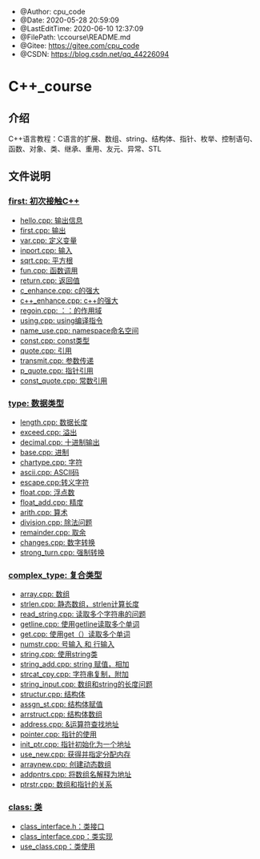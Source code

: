 
 * @Author: cpu_code
 * @Date: 2020-05-28 20:59:09
 * @LastEditTime: 2020-06-10 12:37:09
 * @FilePath: \ccourse\README.md
 * @Gitee: https://gitee.com/cpu_code
 * @CSDN: https://blog.csdn.net/qq_44226094

# C++_course

## 介绍
C++语言教程：C语言的扩展、数组、string、结构体、指针、枚举、控制语句、函数、对象、类、继承、重用、友元、异常、STL

## 文件说明

### [first: 初次接触C++](first)

* [hello.cpp: 输出信息](first/hello.cpp)
* [first.cpp: 输出](first/first.cpp)
* [var.cpp: 定义变量](first/var.cpp)
* [inport.cpp: 输入](first/inport.cpp)
* [sqrt.cpp: 平方根](first/sqrt.cpp)
* [fun.cpp: 函数调用](first/fun.cpp)
* [return.cpp: 返回值](first/return.cpp)
* [c_enhance.cpp: c的强大](first/c_enhance.cpp)
* [c++_enhance.cpp: c++的强大](first/c++_enhance.cpp)
* [regoin.cpp: ：：的作用域](first/regoin.cpp)
* [using.cpp: using编译指令](first/using.cpp)
* [name_use.cpp: namespace命名空间](first/name_use.cpp)
* [const.cpp: const类型](first/const.cpp)
* [quote.cpp: 引用](first/quote.cpp)
* [transmit.cpp: 参数传递](first/transmit.cpp)
* [p_quote.cpp: 指针引用](first/p_quote.cpp)
* [const_quote.cpp: 常数引用](first/const_quote.cpp)


### [type: 数据类型](type)

* [length.cpp: 数据长度](type/length.cpp)
* [exceed.cpp: 溢出](type/exceed.cpp)
* [decimal.cpp: 十进制输出](type/decimal.cpp)
* [base.cpp: 进制](type/base.cpp)
* [chartype.cpp: 字符](type/chartype.cpp)
* [ascii.cpp: ASCII码](type/ascii.cpp)
* [escape.cpp:转义字符](type/escape.cpp)
* [float.cpp: 浮点数](type/float.cpp)
* [float_add.cpp: 精度](type/float_add.cpp)
* [arith.cpp: 算术](type/arith.cpp)
* [division.cpp: 除法问题](type/division.cpp)
* [remainder.cpp: 取余](type/remainder.cpp)
* [changes.cpp: 数字转换](type/changes.cpp)
* [strong_turn.cpp: 强制转换](type/strong_turn.cpp)


### [complex_type: 复合类型](complex_type)

* [array.cpp: 数组](complex_type/array.cpp)
* [strlen.cpp: 静态数组，strlen计算长度](complex_type/strlen.cpp)
* [read_string.cpp: 读取多个字符串的问题](complex_type/read_string.cpp)
* [getline.cpp: 使用getline读取多个单词](complex_type/getline.cpp)
* [get.cpp:  使用get（）读取多个单词](complex_type/get.cpp)
* [numstr.cpp: 号输入 和 行输入](complex_type/numstr.cpp)
* [string.cpp: 使用string类](complex_type/string.cpp)
* [string_add.cpp: string 赋值，相加](complex_type/string_add.cpp)
* [strcat_cpy.cpp: 字符串复制，附加](complex_type/strcat_cpy.cpp)
* [string_input.cpp: 数组和string的长度问题](complex_type/string_input.cpp)
* [structur.cpp: 结构体](complex_type/structur.cpp)
* [assgn_st.cpp: 结构体赋值](complex_type/assgn_st.cpp)
* [arrstruct.cpp: 结构体数组](complex_type/arrstruct.cpp)
* [address.cpp: &运算符查找地址](complex_type/address.cpp)
* [pointer.cpp: 指针的使用](complex_type/pointer.cpp)
* [init_ptr.cpp: 指针初始化为一个地址](complex_type/init_ptr.cpp)
* [use_new.cpp: 获得并指定分配内存](complex_type/use_new.cpp)
* [arraynew.cpp: 创建动态数组](complex_type/arraynew.cpp)
* [addpntrs.cpp: 将数组名解释为地址](complex_type/addpntrs.cpp)
* [ptrstr.cpp: 数组和指针的关系](complex_type/ptrstr.cpp)


### [class: 类](class)

* [class_interface.h：类接口](class/class_interface.h)
* [class_interface.cpp：类实现](class/class_interface.cpp)
* [use_class.cpp：类使用](class/use_class.cpp)

